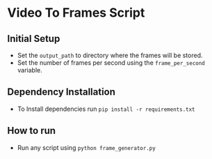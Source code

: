 # Video To Frames Script
## Initial Setup 

- Set the `output_path` to directory where the frames will be stored.
- Set the number of frames per second using the `frame_per_second` variable.


## Dependency Installation

 - To Install dependencies run `pip install -r requirements.txt`

## How to run 

 - Run any script using `python frame_generator.py` 

